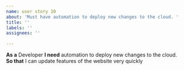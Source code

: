 ```yaml
---
name: user story 10
about: 'Must have automation to deploy new changes to the cloud. '
title: ''
labels: ''
assignees: ''

---
```


**As a** Developer
 **I need** automation to deploy new changes to the cloud.  
 **So that** I can update features of the website very quickly
